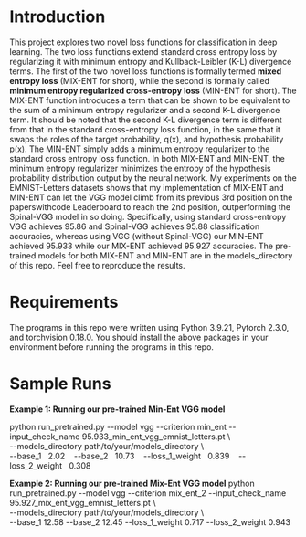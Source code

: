 # Introduction
This project explores two novel loss functions for classification in deep learning. The two loss functions extend standard cross entropy loss by regularizing it with minimum entropy and Kullback-Leibler (K-L) divergence terms. The first of the two novel loss functions is formally termed **mixed entropy loss** (MIX-ENT for short),  while the second is formally called **minimum entropy regularized cross-entropy loss** (MIN-ENT for short). The MIX-ENT function introduces a term that can be shown to be equivalent to the sum of a minimum entropy regularizer and a second K-L divergence term. It should be noted that the second K-L divergence term is different from that in the standard cross-entropy loss function, in the same that it swaps the roles of the target probability, q(x), and hypothesis probability p(x). The MIN-ENT simply adds a minimum entropy regularizer to the standard cross entropy loss function. In both MIX-ENT and MIN-ENT, the minimum entropy regularizer minimizes the entropy of the hypothesis probability distribution output by the neural network. My experiments on the EMNIST-Letters datasets shows that my implementation of MIX-ENT and MIN-ENT can let the VGG model climb from its previous 3rd position on the paperswithcode Leaderboard to reach the 2nd position, outperforming the Spinal-VGG model in so doing. Specifically, using standard cross-entropy VGG achieves 95.86 and Spinal-VGG achieves 95.88 classification accuracies, whereas using VGG (without Spinal-VGG) our MIN-ENT achieved 95.933 while our MIX-ENT achieved 95.927 accuracies. The pre-trained models for both MIX-ENT and MIN-ENT are in the models_directory of this repo. Feel free to reproduce the results.   

# Requirements
The programs in this repo were written using Python 3.9.21, Pytorch 2.3.0, and torchvision 0.18.0. You should install the above packages in your environment before running the programs in this repo.

# Sample Runs
**Example 1: Running our pre-trained Min-Ent VGG model** 

python run_pretrained.py  --model vgg  --criterion min_ent   --input_check_name   95.933_min_ent_vgg_emnist_letters.pt \\ \
--models_directory path/to/your/models_directory \\ \
--base_1 &nbsp; 2.02 &nbsp;&nbsp; --base_2 &nbsp; 10.73  &nbsp;&nbsp; --loss_1_weight &nbsp; 0.839  &nbsp;&nbsp; --loss_2_weight &nbsp; 0.308

**Example 2: Running our pre-trained Mix-Ent VGG model** 
python run_pretrained.py  --model vgg  --criterion mix_ent_2   --input_check_name   95.927_mix_ent_vgg_emnist_letters.pt \\ \
--models_directory path/to/your/models_directory \\ \
--base_1  12.58  --base_2  12.45  --loss_1_weight 0.717  --loss_2_weight 0.943 

